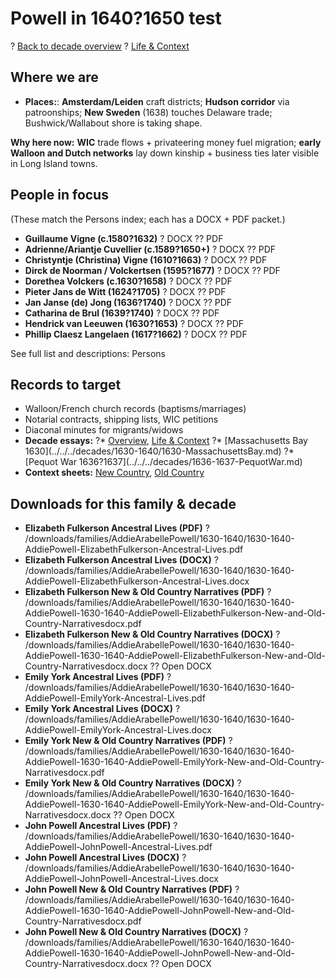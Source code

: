 # Powell in 1640?1650 test

? [Back to decade overview](../../../decades/1630-1640/1630-1640.md)
? [Life \& Context](../../../decades/1630-1640/1630-1640-life.md)

## Where we are

* **Places:**: **Amsterdam/Leiden** craft districts; **Hudson corridor** via patroonships; **New Sweden** (1638) touches Delaware trade; Bushwick/Wallabout shore is taking shape.

**Why here now:** **WIC** trade flows + privateering money fuel migration; **early Walloon and Dutch networks** lay down kinship + business ties later visible in Long Island towns.

## People in focus

(These match the Persons index; each has a DOCX + PDF packet.)

* **Guillaume Vigne (c.1580?1632)** ? DOCX
  ?? PDF
* **Adrienne/Ariantje Cuvellier (c.1589?1650+)** ? DOCX
  ?? PDF
* **Christyntje (Christina) Vigne (1610?1663)** ? DOCX
  ?? PDF
* **Dirck de Noorman / Volckertsen (1595?1677)** ? DOCX
  ?? PDF
* **Dorethea Volckers (c.1630?1658)** ? DOCX
  ?? PDF
* **Pieter Jans de Witt (1624?1705)** ? DOCX
  ?? PDF
* **Jan Janse (de) Jong (1636?1740)** ? DOCX
  ?? PDF
* **Catharina de Brul (1639?1740)** ? DOCX
  ?? PDF
* **Hendrick van Leeuwen (1630?1653)** ? DOCX
  ?? PDF
* **Phillip Claesz Langelaen (1617?1662)** ? DOCX
  ?? PDF

See full list and descriptions: Persons

## Records to target

* Walloon/French church records (baptisms/marriages)
* Notarial contracts, shipping lists, WIC petitions
* Diaconal minutes for migrants/widows
* **Decade essays:**
  ?\* [Overview](../../../decades/1630-1640/1630-1640.md), [Life \& Context](../../../decades/1630-1640/1630-1640-life.md)
  ?\* \[Massachusetts Bay 1630](../../../decades/1630-1640/1630-MassachusettsBay.md)
  ?\* \[Pequot War 1636?1637](../../../decades/1636-1637-PequotWar.md)
* **Context sheets:** [New Country](../../../decades/1630-1640/1630-1640-NewCountry.md), [Old Country](../../../decades/1630-1640/1630-1640-OldCountry.md)



## Downloads for this family \& decade

* **Elizabeth Fulkerson Ancestral Lives (PDF)** ? /downloads/families/AddieArabellePowell/1630-1640/1630-1640-AddiePowell-ElizabethFulkerson-Ancestral-Lives.pdf
* **Elizabeth Fulkerson Ancestral Lives (DOCX)** ? /downloads/families/AddieArabellePowell/1630-1640/1630-1640-AddiePowell-ElizabethFulkerson-Ancestral-Lives.docx
* **Elizabeth Fulkerson New \& Old Country Narratives (PDF)** ? /downloads/families/AddieArabellePowell/1630-1640/1630-1640-AddiePowell-1630-1640-AddiePowell-ElizabethFulkerson-New-and-Old-Country-Narrativesdocx.pdf
* **Elizabeth Fulkerson New \& Old Country Narratives (DOCX)** ? /downloads/families/AddieArabellePowell/1630-1640/1630-1640-AddiePowell-1630-1640-AddiePowell-ElizabethFulkerson-New-and-Old-Country-Narrativesdocx.docx
  ?? Open DOCX
* **Emily York Ancestral Lives (PDF)** ? /downloads/families/AddieArabellePowell/1630-1640/1630-1640-AddiePowell-EmilyYork-Ancestral-Lives.pdf
* **Emily York Ancestral Lives (DOCX)** ? /downloads/families/AddieArabellePowell/1630-1640/1630-1640-AddiePowell-EmilyYork-Ancestral-Lives.docx
* **Emily York New \& Old Country Narratives (PDF)** ? /downloads/families/AddieArabellePowell/1630-1640/1630-1640-AddiePowell-1630-1640-AddiePowell-EmilyYork-New-and-Old-Country-Narrativesdocx.pdf
* **Emily York New \& Old Country Narratives (DOCX)** ? /downloads/families/AddieArabellePowell/1630-1640/1630-1640-AddiePowell-1630-1640-AddiePowell-EmilyYork-New-and-Old-Country-Narrativesdocx.docx
  ?? Open DOCX
* **John Powell Ancestral Lives (PDF)** ? /downloads/families/AddieArabellePowell/1630-1640/1630-1640-AddiePowell-JohnPowell-Ancestral-Lives.pdf
* **John Powell Ancestral Lives (DOCX)** ? /downloads/families/AddieArabellePowell/1630-1640/1630-1640-AddiePowell-JohnPowell-Ancestral-Lives.docx
* **John Powell New \& Old Country Narratives (PDF)** ? /downloads/families/AddieArabellePowell/1630-1640/1630-1640-AddiePowell-1630-1640-AddiePowell-JohnPowell-New-and-Old-Country-Narrativesdocx.pdf
* **John Powell New \& Old Country Narratives (DOCX)** ? /downloads/families/AddieArabellePowell/1630-1640/1630-1640-AddiePowell-1630-1640-AddiePowell-JohnPowell-New-and-Old-Country-Narrativesdocx.docx
  ?? Open DOCX
